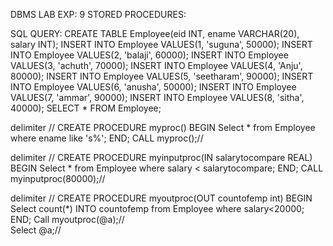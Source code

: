 DBMS LAB EXP: 9 STORED PROCEDURES:

SQL QUERY:
CREATE TABLE Employee(eid INT, ename VARCHAR(20), salary INT);
INSERT INTO Employee VALUES(1, 'suguna', 50000);
INSERT INTO Employee VALUES(2, 'balaji', 60000);
INSERT INTO Employee VALUES(3, 'achuth', 70000);
INSERT INTO Employee VALUES(4, 'Anju', 80000);
INSERT INTO Employee VALUES(5, 'seetharam', 90000);
INSERT INTO Employee VALUES(6, 'anusha', 50000);
INSERT INTO Employee VALUES(7, 'ammar', 90000);
INSERT INTO Employee VALUES(8, 'sitha', 40000);
SELECT * FROM Employee;

delimiter //
CREATE PROCEDURE myproc()
BEGIN
Select * from Employee where ename like 's%';
END;
CALL myproc();//



delimiter //
CREATE PROCEDURE myinputproc(IN salarytocompare REAL)
BEGIN
Select * from Employee where salary < salarytocompare;
END;
CALL myinputproc(80000);//

delimiter //
CREATE PROCEDURE myoutproc(OUT countofemp int)
BEGIN
Select count(*) INTO countofemp from Employee where salary<20000;
END;
Call myoutproc(@a);//  
Select @a;//


